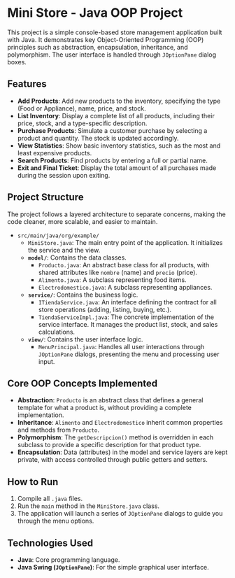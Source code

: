 # Mini Store - Java OOP Project

This project is a simple console-based store management application built with Java. It demonstrates key Object-Oriented Programming (OOP) principles such as abstraction, encapsulation, inheritance, and polymorphism. The user interface is handled through `JOptionPane` dialog boxes.

## Features

- **Add Products**: Add new products to the inventory, specifying the type (Food or Appliance), name, price, and stock.
- **List Inventory**: Display a complete list of all products, including their price, stock, and a type-specific description.
- **Purchase Products**: Simulate a customer purchase by selecting a product and quantity. The stock is updated accordingly.
- **View Statistics**: Show basic inventory statistics, such as the most and least expensive products.
- **Search Products**: Find products by entering a full or partial name.
- **Exit and Final Ticket**: Display the total amount of all purchases made during the session upon exiting.

## Project Structure

The project follows a layered architecture to separate concerns, making the code cleaner, more scalable, and easier to maintain.

- `src/main/java/org/example/`
  - `MiniStore.java`: The main entry point of the application. It initializes the service and the view.
  - **`model/`**: Contains the data classes.
    - `Producto.java`: An abstract base class for all products, with shared attributes like `nombre` (name) and `precio` (price).
    - `Alimento.java`: A subclass representing food items.
    - `Electrodomestico.java`: A subclass representing appliances.
  - **`service/`**: Contains the business logic.
    - `ITiendaService.java`: An interface defining the contract for all store operations (adding, listing, buying, etc.).
    - `TiendaServiceImpl.java`: The concrete implementation of the service interface. It manages the product list, stock, and sales calculations.
  - **`view/`**: Contains the user interface logic.
    - `MenuPrincipal.java`: Handles all user interactions through `JOptionPane` dialogs, presenting the menu and processing user input.

## Core OOP Concepts Implemented

- **Abstraction**: `Producto` is an abstract class that defines a general template for what a product is, without providing a complete implementation.
- **Inheritance**: `Alimento` and `Electrodomestico` inherit common properties and methods from `Producto`.
- **Polymorphism**: The `getDescripcion()` method is overridden in each subclass to provide a specific description for that product type.
- **Encapsulation**: Data (attributes) in the model and service layers are kept private, with access controlled through public getters and setters.

## How to Run

1.  Compile all `.java` files.
2.  Run the `main` method in the `MiniStore.java` class.
3.  The application will launch a series of `JOptionPane` dialogs to guide you through the menu options.

## Technologies Used

- **Java**: Core programming language.
- **Java Swing (`JOptionPane`)**: For the simple graphical user interface.
